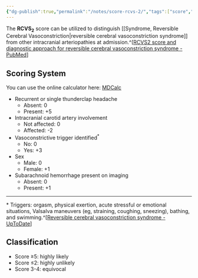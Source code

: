 ```yaml
---
{"dg-publish":true,"permalink":"/notes/score-rcvs-2/","tags":["score","grading"],"created":"2023-05-12T08:28:27.000-05:00","updated":"2023-05-23T19:25:05.000-05:00"}
---
```



The **RCVS<sub>2</sub>** score can be utilized to distinguish [[Syndrome, Reversible Cerebral Vasoconstriction\|reversible cerebral vasoconstriction syndrome]] from other intracranial arteriopathies at admission.^[[RCVS2 score and diagnostic approach for reversible cerebral vasoconstriction syndrome - PubMed](https://pubmed.ncbi.nlm.nih.gov/30635475/)]

## Scoring System

You can use the online calculator here: [MDCalc](https://www.mdcalc.com/calc/10347/rcvs2-score-reversible-cerebral-vasoconstriction-syndrome)

- Recurrent or single thunderclap headache
	- Absent: 0
	- Present: +5
- Intracranial carotid artery involvement
	- Not affected: 0
	- Affected: -2
- Vasoconstrictive trigger identified<sup>*</sup>
	- No: 0
	- Yes: +3
- Sex
	- Male: 0
	- Female: +1
- Subarachnoid hemorrhage present on imaging
	- Absent: 0
	- Present: +1
---
\* Triggers: orgasm, physical exertion, acute stressful or emotional situations, Valsalva maneuvers (eg, straining, coughing, sneezing), bathing, and swimming.^[[Reversible cerebral vasoconstriction syndrome - UpToDate](https://www.uptodate.com/contents/reversible-cerebral-vasoconstriction-syndrome#H185045495)]

## Classification

- Score ≥5: highly likely
- Score ≤2: highly unlikely
- Score 3-4: equivocal
